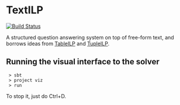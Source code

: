 # TextILP 

[![Build Status](https://semaphoreci.com/api/v1/projects/dd7abcce-228d-413e-bb54-360edabef082/1063334/badge.svg)](https://semaphoreci.com/allenai/textilp) 

A structured question answering system on top of free-form text, and borrows ideas from [TableILP](ai2-website.s3.amazonaws.com/publications/tableilp_ijcai_2016.pdf) and [TupleILP](?). 


## Running the visual interface to the solver 
```
 > sbt 
 > project viz 
 > run 
```


To stop it, just do Ctrl+D. 

